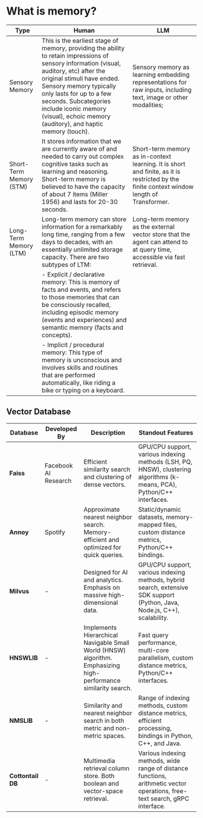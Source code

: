 # What is memory?
| Type | Human| LLM |
| ------ | ------- | --- |
| Sensory Memory | This is the earliest stage of memory, providing the ability to retain impressions of sensory information (visual, auditory, etc) after the original stimuli have ended. Sensory memory typically only lasts for up to a few seconds. Subcategories include iconic memory (visual), echoic memory (auditory), and haptic memory (touch). | Sensory memory as learning embedding representations for raw inputs, including text, image or other modalities; |
| Short-Term Memory (STM)| It stores information that we are currently aware of and needed to carry out complex cognitive tasks such as learning and reasoning. Short-term memory is believed to have the capacity of about 7 items (Miller 1956) and lasts for 20-30 seconds. | Short-term memory as in-context learning. It is short and finite, as it is restricted by the finite context window length of Transformer.|
| Long-Term Memory (LTM) | Long-term memory can store information for a remarkably long time, ranging from a few days to decades, with an essentially unlimited storage capacity. There are two subtypes of LTM: | Long-term memory as the external vector store that the agent can attend to at query time, accessible via fast retrieval. |
|| - Explicit / declarative memory: This is memory of facts and events, and refers to those memories that can be consciously recalled, including episodic memory (events and experiences) and semantic memory (facts and concepts). ||
|| - Implicit / procedural memory: This type of memory is unconscious and involves skills and routines that are performed automatically, like riding a bike or typing on a keyboard. ||


## Vector Database 
| Database | Developed By | Description | Standout Features |
|------|----|-----------------|-------------------|
| **Faiss**| Facebook AI Research | Efficient similarity search and clustering of dense vectors.| GPU/CPU support, various indexing methods (LSH, PQ, HNSW), clustering algorithms (k-means, PCA), Python/C++ interfaces. |
| **Annoy**| Spotify| Approximate nearest neighbor search. Memory-efficient and optimized for quick queries. | Static/dynamic datasets, memory-mapped files, custom distance metrics, Python/C++ bindings.|
| **Milvus** | -| Designed for AI and analytics. Emphasis on massive high-dimensional data. | GPU/CPU support, various indexing methods, hybrid search, extensive SDK support (Python, Java, Node.js, C++), scalability.|
| **HNSWLIB**| -| Implements Hierarchical Navigable Small World (HNSW) algorithm. Emphasizing high-performance similarity search. | Fast query performance, multi-core parallelism, custom distance metrics, Python/C++ interfaces. |
| **NMSLIB** | -| Similarity and nearest neighbor search in both metric and non-metric spaces.| Range of indexing methods, custom distance metrics, efficient processing, bindings in Python, C++, and Java. |
| **Cottontail DB**| -| Multimedia retrieval column store. Both boolean and vector-space retrieval. | Various indexing methods, wide range of distance functions, arithmetic vector operations, free-text search, gRPC interface.|
